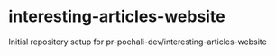 # interesting-articles-website

Initial repository setup for pr-poehali-dev/interesting-articles-website